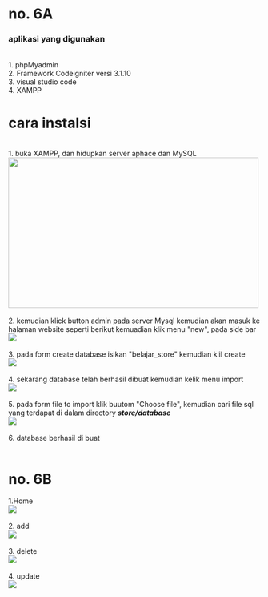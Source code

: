<h1>no. 6A</h1>
<h3>aplikasi yang digunakan</h3><br>
1. phpMyadmin<br>
2. Framework Codeigniter versi 3.1.10<br>
3. visual studio code<br>
4. XAMPP<br>

<h1>cara instalsi</h1><br>
1. buka XAMPP, dan hidupkan server aphace dan MySQL<br>
<img src="https://user-images.githubusercontent.com/57344019/77226306-decf6400-6ba9-11ea-930e-c767dc1ff5b4.jpg" height="300px" width="500px;"><br><br>
2.  kemudian klick button admin pada server Mysql kemudian akan masuk ke halaman website seperti berikut kemuadian klik menu "new", pada side bar<br>
<img src="https://user-images.githubusercontent.com/57344019/77226472-37ebc780-6bab-11ea-8857-e2021dd8d8c6.jpg"><br><br>
3. pada form create database isikan "belajar_store" kemudian klil create<br>
<img src="https://user-images.githubusercontent.com/57344019/77226586-10492f00-6bac-11ea-9c1b-3fbc5885087a.jpg"><br><br>
4. sekarang database telah berhasil dibuat kemudian kelik menu import<br>
<img src="https://user-images.githubusercontent.com/57344019/77226694-e5130f80-6bac-11ea-987e-d1dc08c6b631.jpg"><br><br>
5. pada form file to import klik buutom "Choose file", kemudian cari file sql yang terdapat di dalam directory <i><b>store/database</b></i><br>
<img src="https://user-images.githubusercontent.com/57344019/77226805-9dd94e80-6bad-11ea-9b79-9b099fa7ea99.jpg"><br><br>
6. database berhasil di buat<br><br>
<h1>no. 6B</h1>
1.Home<br>
<img src="https://user-images.githubusercontent.com/57344019/77226888-47b8db00-6bae-11ea-95f3-4c99026e3e7e.jpg"><br><br>
2. add<br>
<img src="https://user-images.githubusercontent.com/57344019/77226932-9ebeb000-6bae-11ea-8533-679cb0779487.jpg"><br><br>
3. delete<br>
<img src="https://user-images.githubusercontent.com/57344019/77226963-c281f600-6bae-11ea-921b-13a3123c9dd1.jpg"><br><br>
4. update<br>
<img src="https://user-images.githubusercontent.com/57344019/77226981-e34a4b80-6bae-11ea-974b-db7772a3f892.jpg"><br><br>
